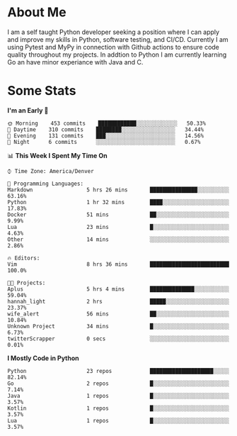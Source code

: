 # About Me
  I am a self taught Python developer seeking a position where I can apply and improve my skills in Python, software testing, and CI/CD. Currently I am using Pytest and MyPy in connection with Github actions to ensure code quality throughout my projects. In addtion to Python I am currently learning Go an have minor experiance with Java and C.
  
 # Some Stats
  
<!--START_SECTION:waka-->
**I'm an Early 🐤** 

```text
🌞 Morning    453 commits    ████████████░░░░░░░░░░░░░   50.33% 
🌆 Daytime    310 commits    ████████░░░░░░░░░░░░░░░░░   34.44% 
🌃 Evening    131 commits    ███░░░░░░░░░░░░░░░░░░░░░░   14.56% 
🌙 Night      6 commits      ░░░░░░░░░░░░░░░░░░░░░░░░░   0.67%

```


📊 **This Week I Spent My Time On** 

```text
⌚︎ Time Zone: America/Denver

💬 Programming Languages: 
Markdown                 5 hrs 26 mins       ███████████████░░░░░░░░░░   63.16% 
Python                   1 hr 32 mins        ████░░░░░░░░░░░░░░░░░░░░░   17.83% 
Docker                   51 mins             ██░░░░░░░░░░░░░░░░░░░░░░░   9.99% 
Lua                      23 mins             █░░░░░░░░░░░░░░░░░░░░░░░░   4.63% 
Other                    14 mins             ░░░░░░░░░░░░░░░░░░░░░░░░░   2.86%

🔥 Editors: 
Vim                      8 hrs 36 mins       █████████████████████████   100.0%

🐱‍💻 Projects: 
Aplus                    5 hrs 4 mins        ██████████████░░░░░░░░░░░   59.04% 
hannah_light             2 hrs               █████░░░░░░░░░░░░░░░░░░░░   23.37% 
wife_alert               56 mins             ██░░░░░░░░░░░░░░░░░░░░░░░   10.84% 
Unknown Project          34 mins             █░░░░░░░░░░░░░░░░░░░░░░░░   6.73% 
twitterScrapper          0 secs              ░░░░░░░░░░░░░░░░░░░░░░░░░   0.01%

```

**I Mostly Code in Python** 

```text
Python                   23 repos            ████████████████████░░░░░   82.14% 
Go                       2 repos             █░░░░░░░░░░░░░░░░░░░░░░░░   7.14% 
Java                     1 repos             █░░░░░░░░░░░░░░░░░░░░░░░░   3.57% 
Kotlin                   1 repos             █░░░░░░░░░░░░░░░░░░░░░░░░   3.57% 
Lua                      1 repos             █░░░░░░░░░░░░░░░░░░░░░░░░   3.57%

```



<!--END_SECTION:waka-->
